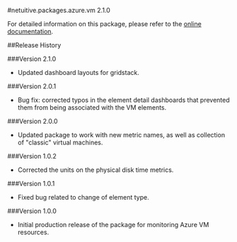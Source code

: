 #netuitive.packages.azure.vm 2.1.0

For detailed information on this package, please refer to the [online documentation](https://help.netuitive.com/Content/Integrations/microsoft_azure.htm).

##Release History

###Version 2.1.0

* Updated dashboard layouts for gridstack.

###Version 2.0.1

* Bug fix: corrected typos in the element detail dashboards that prevented them from being associated with the VM elements.

###Version 2.0.0

* Updated package to work with new metric names, as well as collection of "classic" virtual machines.

###Version 1.0.2

* Corrected the units on the physical disk time metrics.

###Version 1.0.1

* Fixed bug related to change of element type.

###Version 1.0.0

* Initial production release of the package for monitoring Azure VM resources.
